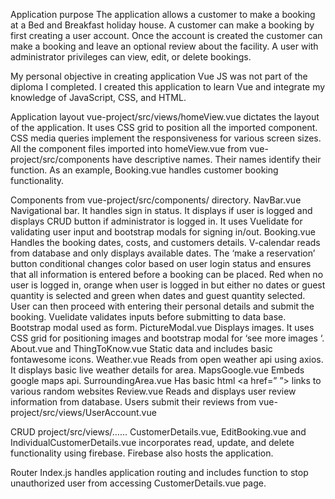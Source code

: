 Application purpose
The application allows a customer to make a booking at a Bed and Breakfast holiday house. A customer can make a booking by first creating a user account. Once the account is created the customer can make a booking and leave an optional review about the facility. A user with administrator privileges can view, edit, or delete bookings.

My personal objective in creating application
Vue JS was not part of the diploma I completed. I created this application to learn Vue and integrate my knowledge of JavaScript, CSS, and HTML. 

Application layout
vue-project/src/views/homeView.vue dictates the layout of the application. It uses CSS grid to position all the imported component. CSS media queries implement the responsiveness for various screen sizes. All the component files imported into homeView.vue from vue-project/src/components have descriptive names. Their names identify their function. As an example, Booking.vue handles customer booking functionality.

Components from vue-project/src/components/ directory.
NavBar.vue
Navigational bar. It handles sign in status. It displays if user is logged and displays CRUD button if administrator is logged in. It uses Vuelidate for validating user input and bootstrap modals for signing in/out. 
Booking.vue
Handles the booking dates, costs, and customers details. V-calendar reads from database and only displays available dates. The ‘make a reservation’ button conditional changes color based on user login status and ensures that all information is entered before a booking can be placed. Red when no user is logged in, orange when user is logged in but either no dates or guest quantity is selected and green when dates and guest quantity selected. User can then proceed with entering their personal details and submit the booking. Vuelidate validates inputs before submitting to data base. Bootstrap modal used as form.
PictureModal.vue 
Displays images. It uses CSS grid for positioning images and bootstrap modal for ‘see more images ‘.
About.vue and ThingToKnow.vue 
Static data and includes basic fontawesome icons.
Weather.vue
Reads from open weather api using axios. It displays basic live weather details for area. 
MapsGoogle.vue
Embeds google maps api.
SurroundingArea.vue
Has basic html <a href=” ”> links to various random websites
Review.vue
Reads and displays user review information from database. Users submit their reviews from vue-project/src/views/UserAccount.vue 

CRUD
project/src/views/…... CustomerDetails.vue, EditBooking.vue and IndividualCustomerDetails.vue incorporates read, update, and delete functionality using firebase. Firebase also hosts the application.

Router
Index.js handles application routing and includes function to stop unauthorized user from accessing CustomerDetails.vue page. 
